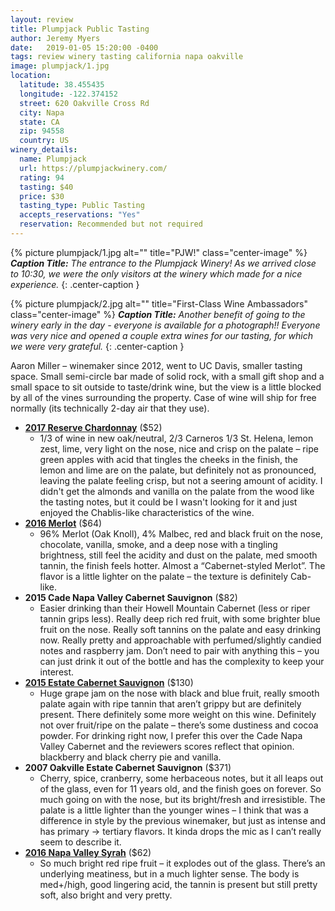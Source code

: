 ```yaml
---
layout: review
title: Plumpjack Public Tasting
author: Jeremy Myers
date:   2019-01-05 15:20:00 -0400
tags: review winery tasting california napa oakville
image: plumpjack/1.jpg
location:
  latitude: 38.455435
  longitude: -122.374152
  street: 620 Oakville Cross Rd
  city: Napa
  state: CA
  zip: 94558
  country: US
winery_details:
  name: Plumpjack
  url: https://plumpjackwinery.com/
  rating: 94
  tasting: $40
  price: $30
  tasting_type: Public Tasting
  accepts_reservations: "Yes"
  reservation: Recommended but not required
---
```


{% picture plumpjack/1.jpg alt="" title="PJW!" class="center-image" %}
***Caption Title:*** *The entrance to the Plumpjack Winery!  As we arrived close to 10:30, we were the only visitors at the winery which made for a nice experience.*
{: .center-caption }

{% picture plumpjack/2.jpg alt="" title="First-Class Wine Ambassadors" class="center-image" %}
***Caption Title:*** *Another benefit of going to the winery early in the day - everyone is available for a photograph!!  Everyone was very nice and opened a couple extra wines for our tasting, for which we were very grateful.*
{: .center-caption }

Aaron Miller – winemaker since 2012, went to UC Davis, smaller tasting space.  Small semi-circle bar made of solid rock, with a small gift shop and a small space to sit outside to taste/drink wine, but the view is a little blocked by all of the vines surrounding the property.  Case of wine will ship for free normally (its technically 2-day air that they use).  

* [**2017 Reserve Chardonnay**](https://store.plumpjackwinery.com/SHOP.AMS?LEVEL=BOT&PART=PJ17CHSC7) ($52)
  * 1/3 of wine in new oak/neutral, 2/3 Carneros 1/3 St. Helena, lemon zest, lime, very light on the nose, nice and crisp on the palate – ripe green apples with acid that tingles the cheeks in the finish, the lemon and lime are on the palate, but definitely not as pronounced, leaving the palate feeling crisp, but not a seering amount of acidity.  I didn't get the almonds and vanilla on the palate from the wood like the tasting notes, but it could be I wasn't looking for it and just enjoyed the Chablis-like characteristics of the wine.
* [**2016 Merlot**](https://store.plumpjackwinery.com/SHOP.AMS?LEVEL=BOT&PART=PJ16MEC7) ($64)
  * 96% Merlot (Oak Knoll), 4% Malbec, red and black fruit on the nose, chocolate, vanilla, smoke, and a deep nose with a tingling brightness, still feel the acidity and dust on the palate, med smooth tannin, the finish feels hotter.  Almost a “Cabernet-styled Merlot”.  The flavor is a little lighter on the palate – the texture is definitely Cab-like.  
* **2015 Cade Napa Valley Cabernet Sauvignon** ($82)
  * Easier drinking than their Howell Mountain Cabernet (less or riper tannin grips less).  Really deep rich red fruit, with some brighter blue fruit on the nose.  Really soft tannins on the palate and easy drinking now.  Really pretty and approachable with perfumed/slightly candied notes and raspberry jam.  Don’t need to pair with anything this – you can just drink it out of the bottle and has the complexity to keep your interest. 
* [**2015 Estate Cabernet Sauvignon**](https://store.plumpjackwinery.com/SHOP.AMS?LEVEL=BOT&PART=PJ15CSCM) ($130)
  * Huge grape jam on the nose with black and blue fruit, really smooth palate again with ripe tannin that aren’t grippy but are definitely present.  There definitely some more weight on this wine.  Definitely not over fruit/ripe on the palate – there’s some dustiness and cocoa powder.  For drinking right now, I prefer this over the Cade Napa Valley Cabernet and the reviewers scores reflect that opinion.  blackberry and black cherry pie and vanilla.
* **2007 Oakville Estate Cabernet Sauvignon** ($371)
  * Cherry, spice, cranberry, some herbaceous notes, but it all leaps out of the glass, even for 11 years old, and the finish goes on forever.  So much going on with the nose, but its bright/fresh and irresistible.  The palate is a little lighter than the younger wines – I think that was a difference in style by the previous winemaker, but just as intense and has primary -> tertiary flavors.  It kinda drops the mic as I can’t really seem to describe it.
* [**2016 Napa Valley Syrah**](https://store.plumpjackwinery.com/SHOP.AMS?LEVEL=BOT&PART=PJ16SYC7) ($62)
  * So much bright red ripe fruit – it explodes out of the glass.  There’s an underlying meatiness, but in a much lighter sense.  The body is med+/high, good lingering acid, the tannin is present but still pretty soft, also bright and very pretty.  


